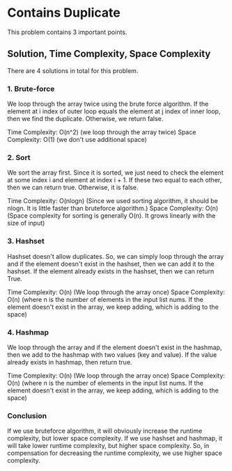 # Contains Duplicate

This problem contains 3 important points.

## Solution, Time Complexity, Space Complexity

There are 4 solutions in total for this problem.

### 1. Brute-force

We loop through the array twice using the brute force algorithm. If the element at i index of outer loop equals the element at j index of inner loop, then we find the duplicate. Otherwise, we return false.

Time Complexity: O(n^2) (we loop through the array twice)
Space Complexity: O(1) (we don't use additional space)

### 2. Sort

We sort the array first. Since it is sorted, we just need to check the element at some index i and element at index i + 1. If these two equal to each other, then we can return true. Otherwise, it is false.

Time Complexity: O(nlogn) (Since we used sorting algorithm, it should be nlogn. It is little faster than bruteforce algorithm.)
Space Complexity: O(n) (Space complexity for sorting is generally O(n). It grows linearly with the size of input)

### 3. Hashset

Hashset doesn't allow duplicates. So, we can simply loop through the array and if the element doesn't exist in the hashset, then we can add it to the hashset. If the element already exists in the hashset, then we can return True.

Time Complexity: O(n) (We loop through the array once)
Space Complexity: O(n) (where n is the number of elements in the input list nums. If the element doesn't exist in the array, we keep adding, which is adding to the space)

### 4. Hashmap

We loop through the array and if the element doesn't exist in the hashmap, then we add to the hashmap with two values (key and value). If the value already exists in hashmap, then return true.

Time Complexity: O(n) (We loop through the array once)
Space Complexity: O(n) (where n is the number of elements in the input list nums. If the element doesn't exist in the array, we keep adding, which is adding to the space)

### Conclusion

If we use bruteforce algorithm, it will obviously increase the runtime complexity, but lower space complexity. If we use hashset and hashmap, it will take lower runtime complexity, but higher space complexity. So, in compensation for decreasing the runtime complexity, we use higher space complexity.
